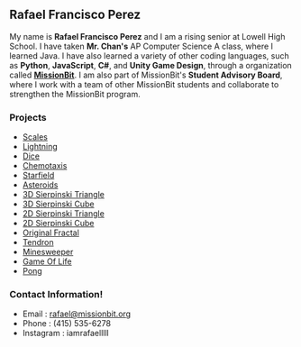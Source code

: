 ## Rafael Francisco Perez

My name is **Rafael Francisco Perez** and I am a rising senior at Lowell High School. I have taken **Mr. Chan's** AP Computer Science A class, where I learned Java. I have also learned a variety of other coding languages, such as **Python**, **JavaScript**, **C#**, and **Unity Game Design**, through a organization called [**MissionBit**](https://www.missionbit.org/). I am also part of MissionBit's **Student Advisory Board**, where I work with a team of other MissionBit students and collaborate to strengthen the MissionBit program.



### Projects

- [Scales](https://iamrafaelllll.github.io/Scales/)
- [Lightning](https://iamrafaelllll.github.io/Lightning/)
- [Dice](https://iamrafaelllll.github.io/Dice/)
- [Chemotaxis](https://iamrafaelllll.github.io/Chemotaxis/)
- [Starfield](https://iamrafaelllll.github.io/Starfield/)
- [Asteroids](https://iamrafaelllll.github.io/AsteroidsGame/)
- [3D Sierpinski Triangle](https://iamrafaelllll.github.io/3DSierpinskiPyramid/)
- [3D Sierpinski Cube](https://iamrafaelllll.github.io/3DSierpinskiCube/)
- [2D Sierpinski Triangle](https://iamrafaelllll.github.io/2DSierpinskiTriangle/)
- [2D Sierpinski Cube](https://iamrafaelllll.github.io/2DSierpinskiCarpet/)
- [Original Fractal](https://iamrafaelllll.github.io/OriginalFractal/)
- [Tendron](https://iamrafaelllll.github.io/Tendron/)
- [Minesweeper](https://iamrafaelllll.github.io/Minesweeper/)
- [Game Of Life](https://iamrafaelllll.github.io/GameOfLife/)
- [Pong](https://iamrafaelllll.github.io/MissionBitJavaWorkshopPong/)

### Contact Information!

 - Email : rafael@missionbit.org
 - Phone : (415) 535-6278
 - Instagram : iamrafaelllll

